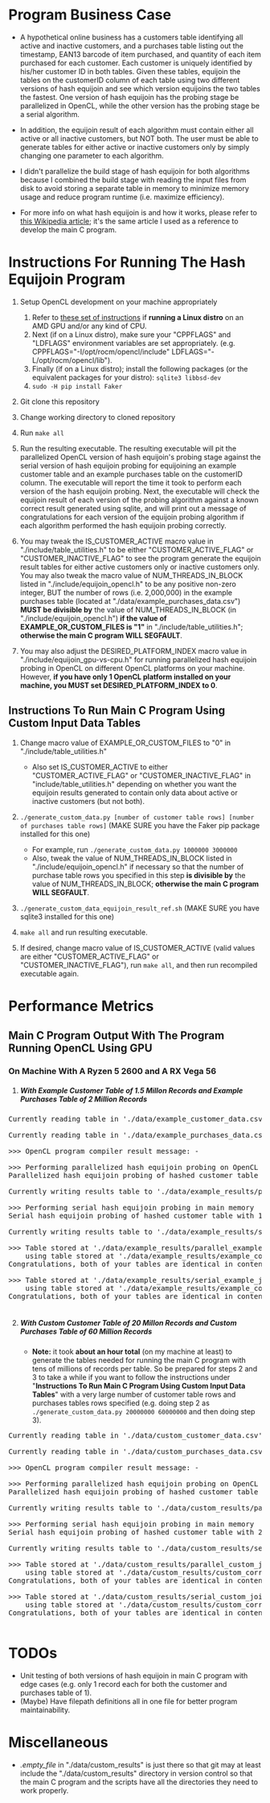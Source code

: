 
# Program Business Case

  - A hypothetical online business has a customers table identifying all active and inactive customers,
    and a purchases table listing out the timestamp, EAN13 barcode of item purchased, and quantity of
    each item purchased for each customer.  Each customer is uniquely identified by his/her customer ID
    in both tables.  Given these tables, equijoin the tables on the customerID column of each table
    using two different versions of hash equijoin and see which version equijoins the two tables the
    fastest.  One version of hash equijoin has the probing stage be parallelized in OpenCL, while the
    other version has the probing stage be a serial algorithm.

  - In addition, the equijoin result of each algorithm must contain either all active or all inactive
    customers, but NOT both.  The user must be able to generate tables for either active or inactive
    customers only by simply changing one parameter to each algorithm.

  - I didn't parallelize the build stage of hash equijoin for both algorithms because I combined the build
    stage with reading the input files from disk to avoid storing a separate table in memory to minimize
    memory usage and reduce program runtime (i.e. maximize efficiency).

  - For more info on what hash equijoin is and how it works, please refer to [this Wikipedia article](https://en.wikipedia.org/wiki/Hash_join#Classic_hash_join); it's the same article I used as a reference to develop the main C program.

# Instructions For Running The Hash Equijoin Program

1. Setup OpenCL development on your machine appropriately
   1. Refer to [these set of instructions](https://github.com/tedliosu/opencl_install_instructions)
       if **running a Linux distro** on an AMD GPU and/or any kind of CPU.
   2. Next (if on a Linux distro), make sure your "CPPFLAGS" and
       "LDFLAGS" environment variables are set appropriately. (e.g.
       CPPFLAGS="-I/opt/rocm/opencl/include" LDFLAGS="-L/opt/rocm/opencl/lib").
   3. Finally (if on a Linux distro); install the following packages (or the equivalent
        packages for your distro):
        `sqlite3 libbsd-dev`
   4. `sudo -H pip install Faker`

2. Git clone this repository

3. Change working directory to cloned repository

4. Run `make all`

5. Run the resulting executable. The resulting executable will pit the parallelized OpenCL version of hash
   equijoin's probing stage against the serial version of hash equijoin probing for equijoining an example
   customer table and an example purchases table on the customerID column. The executable will report the
   time it took to perform each version of the hash equijoin probing.  Next, the executable will check the
   equijoin result of each version of the probing algorithm against a known correct result generated using
   sqlite, and will print out a message of congratulations for each version of the equijoin probing
   algorithm if each algorithm performed the hash equijoin probing correctly.

6. You may tweak the IS_CUSTOMER_ACTIVE macro value in "./include/table_utilities.h" to be either
   "CUSTOMER_ACTIVE_FLAG" or "CUSTOMER_INACTIVE_FLAG" to see the program generate the equijoin result
   tables for either active customers only or inactive customers only.  You may also tweak the macro
   value of NUM_THREADS_IN_BLOCK listed in "./include/equijoin_opencl.h" to be any positive non-zero integer,
   BUT the number of rows (i.e. 2,000,000) in the example purchases table (located at "./data/example_purchases_data.csv")
   **MUST be divisible by** the value of NUM_THREADS_IN_BLOCK (in "./include/equijoin_opencl.h") **if
   the value of EXAMPLE_OR_CUSTOM_FILES is "1"** in "./include/table_utilities.h"; **otherwise
   the main C program WILL SEGFAULT**.

7. You may also adjust the DESIRED_PLATFORM_INDEX macro value in "./include/equijoin_gpu-vs-cpu.h" for
   running parallelized hash equijoin probing in OpenCL on different OpenCL platforms on your machine.
   However, **if you have only 1 OpenCL platform installed on your machine, you MUST set
   DESIRED_PLATFORM_INDEX to 0**.

## Instructions To Run Main C Program Using Custom Input Data Tables ##

1. Change macro value of EXAMPLE_OR_CUSTOM_FILES to "0" in "./include/table_utilities.h"
    - Also set IS_CUSTOMER_ACTIVE to either "CUSTOMER_ACTIVE_FLAG" or "CUSTOMER_INACTIVE_FLAG" in
      "include/table_utilities.h" depending on whether you want the equijoin results generated
      to contain only data about active or inactive customers (but not both).

2. `./generate_custom_data.py [number of customer table rows] [number of purchases table rows]`
   (MAKE SURE you have the Faker pip package installed for this one)
    - For example, run `./generate_custom_data.py 1000000 3000000`
    - Also, tweak the value of NUM_THREADS_IN_BLOCK listed in "./include/equijoin_opencl.h" if
      necessary so that the number of purchase table rows you specified in this step **is divisible
      by** the value of NUM_THREADS_IN_BLOCK; **otherwise the main C program WILL SEGFAULT**.

3. `./generate_custom_data_equijoin_result_ref.sh` (MAKE SURE you have sqlite3 installed for this one)
 
4. `make all` and run resulting executable.

5. If desired, change macro value of IS_CUSTOMER_ACTIVE (valid values are either "CUSTOMER_ACTIVE_FLAG"
   or "CUSTOMER_INACTIVE_FLAG"), run `make all`, and then run recompiled executable again.

# Performance Metrics

## Main C Program Output With The Program Running OpenCL Using GPU ##

### On Machine With A Ryzen 5 2600 and A RX Vega 56 ###

1. ##### With Example Customer Table of 1.5 Millon Records and Example Purchases Table of 2 Million Records ######

<pre>
Currently reading table in './data/example_customer_data.csv' from disk into memory...

Currently reading table in './data/example_purchases_data.csv' from disk into memory...

>>> OpenCL program compiler result message: - 

>>> Performing parallelized hash equijoin probing on OpenCL device with 250 work-items per workgroup
Parallelized hash equijoin probing of hashed customer table with 1500000 row(s) and purchases table with 2000000 row(s) on OpenCL device took 0.118785 seconds

Currently writing results table to './data/example_results/parallel_example_join_result_active_customers.csv' on disk...

>>> Performing serial hash equijoin probing in main memory
Serial hash equijoin probing of hashed customer table with 1500000 row(s) and purchases table with 2000000 row(s) in main memory took 0.185644 seconds

Currently writing results table to './data/example_results/serial_example_join_result_active_customers.csv' on disk...

>>> Table stored at './data/example_results/parallel_example_join_result_active_customers.csv' currently being verified
    using table stored at './data/example_results/example_correct_join_result_active_customers.csv'.
Congratulations, both of your tables are identical in content!

>>> Table stored at './data/example_results/serial_example_join_result_active_customers.csv' currently being verified
    using table stored at './data/example_results/example_correct_join_result_active_customers.csv'.
Congratulations, both of your tables are identical in content!

</pre>

2. ##### With Custom Customer Table of 20 Millon Records and Custom Purchases Table of 60 Million Records ######

    - **Note:** it took **about an hour total** (on my machine at least) to generate the tables needed for
      running the main C program with tens of millions of records per table.  So be prepared for steps 2 and
      3 to take a while if you want to follow the instructions under "**Instructions To Run Main C Program Using Custom Input Data Tables**"
      with a very large number of customer table rows and purchases tables rows specified (e.g. doing step 2
      as `./generate_custom_data.py 20000000 60000000` and then doing step 3).

<pre>
Currently reading table in './data/custom_customer_data.csv' from disk into memory...

Currently reading table in './data/custom_purchases_data.csv' from disk into memory...

>>> OpenCL program compiler result message: - 

>>> Performing parallelized hash equijoin probing on OpenCL device with 250 work-items per workgroup
Parallelized hash equijoin probing of hashed customer table with 20000000 row(s) and purchases table with 60000000 row(s) on OpenCL device took 2.770294 seconds

Currently writing results table to './data/custom_results/parallel_custom_join_result_active_customers.csv' on disk...

>>> Performing serial hash equijoin probing in main memory
Serial hash equijoin probing of hashed customer table with 20000000 row(s) and purchases table with 60000000 row(s) in main memory took 6.713951 seconds

Currently writing results table to './data/custom_results/serial_custom_join_result_active_customers.csv' on disk...

>>> Table stored at './data/custom_results/parallel_custom_join_result_active_customers.csv' currently being verified
    using table stored at './data/custom_results/custom_correct_join_result_active_customers.csv'.
Congratulations, both of your tables are identical in content!

>>> Table stored at './data/custom_results/serial_custom_join_result_active_customers.csv' currently being verified
    using table stored at './data/custom_results/custom_correct_join_result_active_customers.csv'.
Congratulations, both of your tables are identical in content!

</pre>

# TODOs

 - Unit testing of both versions of hash equijoin in main C program with edge cases (e.g. only 1 record each
    for both the customer and purchases table of 1).
 - (Maybe) Have filepath definitions all in one file for better program maintainability.

# Miscellaneous

 - *.empty_file* in "./data/custom_results" is just there so that git may at least include the
   "./data/custom_results" directory in version control so that the main C program and the
   scripts have all the directories they need to work properly.

